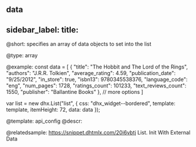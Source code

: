 data
---
sidebar_label: 
title: 
---          

@short: 
specifies an array of data objects to set into the list




@type: array

@example: 
const data = [
    {
      "title": "The Hobbit and The Lord of the Rings",
      "authors": "J.R.R. Tolkien",
      "average_rating": 4.59,
      "publication_date": "9/25/2012",
      "in_store": true,
      "isbn13": 9780345538376,
      "language_code": "eng",
      "num_pages": 1728,
      "ratings_count": 101233,
      "text_reviews_count": 1550,
      "publisher": "Ballantine Books"
    },
    // more options
]

var list = new dhx.List("list", {
	css: "dhx_widget--bordered",
	template: template,
	itemHeight: 72,
	data: data
});


@template:	api_config
@descr: 

@relatedsample:
https://snippet.dhtmlx.com/20i6vbtj	List. Init With External Data

